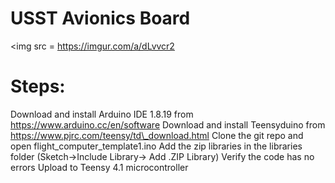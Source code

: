 # USST Avionics Board

<img src = https://imgur.com/a/dLvvcr2 </img>

# Steps:

Download and install Arduino IDE 1.8.19 from
https://www.arduino.cc/en/software Download and install Teensyduino from
https://www.pjrc.com/teensy/td\_download.html Clone the git repo and
open flight\_computer\_template1.ino Add the zip libraries in the
libraries folder (Sketch-\>Include Library-\> Add .ZIP Library) Verify
the code has no errors Upload to Teensy 4.1 microcontroller
